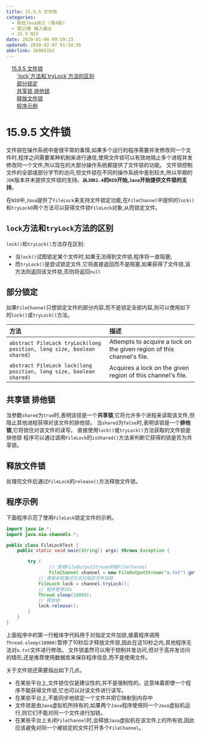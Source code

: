 ```yaml
---
title: 15.9.5 文件锁
categories: 
  - 疯狂Java讲义 (第4版)
  - 第15章 输入输出
  - 15.9 NIO
date: 2020-01-06 09:59:23
updated: 2020-02-07 01:34:56
abbrlink: 3b9051b1
---
```

<div id='my_toc'><a href="/JavaReadingNotes/3b9051b1/#15-9-5-文件锁" class="header_1">15.9.5 文件锁</a>&nbsp;<br><a href="/JavaReadingNotes/3b9051b1/#-lock-方法和-tryLock-方法的区别" class="header_2">`lock`方法和`tryLock`方法的区别</a>&nbsp;<br><a href="/JavaReadingNotes/3b9051b1/#部分锁定" class="header_2">部分锁定</a>&nbsp;<br><a href="/JavaReadingNotes/3b9051b1/#共享锁-排他锁" class="header_2">共享锁 排他锁</a>&nbsp;<br><a href="/JavaReadingNotes/3b9051b1/#释放文件锁" class="header_2">释放文件锁</a>&nbsp;<br><a href="/JavaReadingNotes/3b9051b1/#程序示例" class="header_2">程序示例</a>&nbsp;<br></div>
<style>.header_1{margin-left: 1em;}.header_2{margin-left: 2em;}.header_3{margin-left: 3em;}.header_4{margin-left: 4em;}.header_5{margin-left: 5em;}.header_6{margin-left: 6em;}</style>
<!--more-->
<script>if (navigator.platform.search('arm')==-1){document.getElementById('my_toc').style.display = 'none';}var e,p = document.getElementsByTagName('p');while (p.length>0) {e = p[0];e.parentElement.removeChild(e);}</script>

<!--end-->
# 15.9.5 文件锁
文件锁在操作系统中是很平常的事情,如果多个运行的程序需要并发修改同一个文件时,程序之间需要某种机制来进行通信,使用文件锁可以有效地阻止多个进程并发修改同一个文件,所以现在的大部分操作系统都提供了文件锁的功能。
文件锁控制文件的全部或部分字节的访问,但文件锁在不同的操作系统中差别较大,所以早期的`JDK`版本并未提供文件锁的支持。**从`JDK1.4`的`NIO`开始,`Java`开始提供文件锁的支持**。

在`NIO`中,`Java`提供了`FileLock`来支持文件锁定功能,在`FileChannel`中提供的`lock()`和`tryLockO`两个方法可以获得文件锁`FileLock`对象,从而锁定文件。

## `lock`方法和`tryLock`方法的区别
`lock()`和`tryLock()`方法存在区别:
- 当`lock()`试图锁定某个文件时,如果无法得到文件锁,程序将一直阻塞;
- 而`tryLock()`是尝试锁定文件,它将直接返回而不是阻塞,如果获得了文件锁,该方法则返回该文件锁,否则将返回`null`

## 部分锁定
如果`FileChannel`只想锁定文件的部分内容,而不是锁定全部内容,则可以使用如下的`lock()`或`tryLock()`方法。

|方法|描述|
|:--|:--|
|`abstract FileLock tryLock(long position, long size, boolean shared)`|Attempts to acquire a lock on the given region of this channel's file.|
|`abstract FileLock lock(long position, long size, boolean shared)`|Acquires a lock on the given region of this channel's file.|
## 共享锁 排他锁
当参数`shared`为`true`时,表明该锁是一个**共享锁**,它将允许多个进程来读取该文件,但阻止其他进程获得对该文件的排他锁。
当`shared`为`false`时,表明该锁是一个**排他锁**,它将锁住对该文件的读写。
直接使用`lock()`或`tryLock()`方法获取的文件锁是排他锁
程序可以通过调用`FileLock`的`isShared()`方法来判断它获得的锁是否为共享锁。
## 释放文件锁
处理完文件后通过`FileLock`的`release()`方法释放文件锁。
## 程序示例
下面程序示范了使用`FileLock`锁定文件的示例。
```java
import java.io.*;
import java.nio.channels.*;

public class FileLockTest {
	public static void main(String[] args) throws Exception {

		try (
				// 使用FileOutputStream获取FileChannel
				FileChannel channel = new FileOutputStream("a.txt").getChannel()) {
			// 使用非阻塞式方式对指定文件加锁
			FileLock lock = channel.tryLock();
			// 程序暂停10s
			Thread.sleep(10000);
			// 释放锁
			lock.release();
		}
	}
}
```
上面程序中的第一行粗体字代码用于对指定文件加锁,接着程序调用`Thread.sleep(10000)`暂停了10秒后才释放文件锁,因此在这10秒之内,其他程序无法对`a.txt`文件进行修改。
文件锁虽然可以用于控制并发访问,但对于高并发访问的情形,还是推荐使用数据库来保存程序信息,而不是使用文件。

关于文件锁还需要指出如下几点。
- 在某些平台上,文件锁仅仅是建议性的,并不是强制性的。这意味着即使一个程序不能获得文件锁,它也可以对该文件进行读写。
- 在某些平台上,不能同步地锁定一个文件并把它映射到内存中
- 文件锁是由`Java`虚拟机所持有的,如果两个`Java`程序使用同一个`Java`虚拟机运行,则它们不能对同一个文件进行加锁。
- 在某些平台上关闭`FileChannel`时,会释放`Java`虚拟机在该文件上的所有锁,因此应该避免对同一个被锁定的文件打开多个`FileChannel`。


